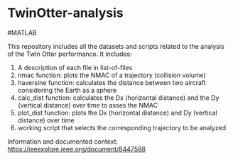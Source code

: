 # TwinOtter-analysis
#MATLAB

This repository includes all the datasets and scripts related to the analysis of the Twin Otter performance. It includes:
1. A description of each file in list-of-files
2. nmac function: plots the NMAC of a trajectory (collision volume) 
3. haversine function: calculates the distance between two aircraft considering the Earth as a sphere
3. calc_dist function: calculates the Dx (horizontal distance) and the Dy (vertical distance) over time to asses the NMAC
3. plot_dist function: plots the Dx (horizontal distance) and Dy (vertical distance) over time
4. working script that selects the corresponding trajectory to be analyzed

Information and documented context: https://ieeexplore.ieee.org/document/8447588
